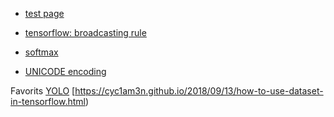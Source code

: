 
* [test page](https://bartkim.github.io/2018/12/04/bbb)
* [tensorflow: broadcasting rule](https://bartkim.github.io/2019/01/27/tensorflow_broadcasting_rule)
* [softmax](https://bartkim.github.io/2019/01/27/softmax)

* [UNICODE encoding](https://bartkim.github.io/2019/03/10/UNICODE_encoding)


Favorits
[YOLO](https://curt-park.github.io/2017-03-26/yolo/)
[https://cyc1am3n.github.io/2018/09/13/how-to-use-dataset-in-tensorflow.html)
